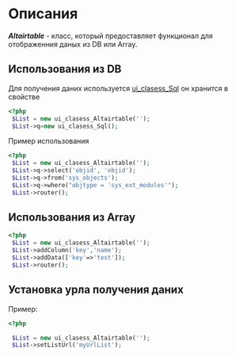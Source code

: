 # Описания

**_Altairtable_** - класc, который предоставляет функционал для отображенния даных из DB или Array.
## Использования из DB

Для получения даних используется  [ui_clasess_Sql](sql.md)
он хранится в свойстве 
```php
<?php
 $List = new ui_clasess_Altairtable('');
 $List->q=new ui_clasess_Sql();
```
Пример использования

```php
<?php
 $List = new ui_clasess_Altairtable('');
 $List->q->select('objid', 'objid');
 $List->q->from('sys_objects');
 $List->q->where("objtype = 'sys_ext_modules'");
 $List->router();
```

## Использования из Array



```php
<?php
 $List = new ui_clasess_Altairtable('');
 $List->addColumn('key','name');
 $List->addData(['key'=>'test']);
 $List->router();
```


## Установка урла получения даних

Пример:
```php
<?php

 $List = new ui_clasess_Altairtable('');
 $List->setListUrl('myUrlList');
 
```
